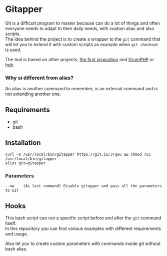 # Gitapper

Git is a difficult program to master because can do a lot of things and often everyone needs to adapt to their daily needs, with custom alias and also scripts.  
The idea behind the project is to create a wrapper to the `git` command that will let you to extend it with custom scripts as example when `git checkout` is used.

The tool is based on other projects, [the first inspiration](https://gist.github.com/mmueller/7286919) and [GrumPHP](https://github.com/phpro/grumphp) or [hub](https://hub.github.com/).

### Why si different from alias?

An alias is another command to remember, is an external command and is not extending another one.

## Requirements

* git
* bash

## Installation

```
curl -o /usr/local/bin/gitapper https://git.io/JTqou && chmod 755 /usr/local/bin/gitapper
alias git=gitapper
```

### Parameters

```
--nw    (As last command) Disable gitapper and pass all the parameters to GIT
```

## Hooks

This bash script can run a specific script before and after the `git` command itself.  
In this repository you can find various examples with different requirements and usage.

Also let you to create custom parameters with commands inside git without bash alias.
